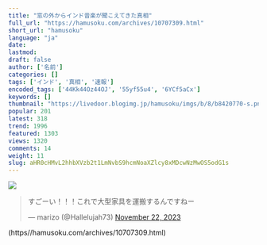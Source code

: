 ```yaml
---
title: "窓の外からインド音楽が聞こえてきた真相"
full_url: "https://hamusoku.com/archives/10707309.html"
short_url: "hamusoku"
language: "ja"
date: 
lastmod: 
draft: false
author: ['名前']
categories: []
tags: ['インド', '真相', '速報']
encoded_tags: ['44Kk44Oz44OJ', '55yf55u4', '6YCf5aCx']
keywords: []
thumbnail: "https://livedoor.blogimg.jp/hamusoku/imgs/b/8/b8420770-s.png"
popular: 201
latest: 318
trend: 1996
featured: 1303
views: 1320
comments: 14
weight: 11
slug: aHR0cHMvL2hhbXVzb2t1LmNvbS9hcmNoaXZlcy8xMDcwNzMwOS5odG1s
---
```


![](https://livedoor.blogimg.jp/hamusoku/imgs/b/8/b8420770-s.png)

<blockquote class='twitter-tweet'><p></p><p lang='ja' dir='ltr'>すごーい！！！これで大型家具を運搬するんですねー</p>— marizo (@Hallelujah73) <a href='https//twitter.com/Hallelujah73/status/1727472609108082786?ref_src=twsrc%5Etfw'>November 22, 2023</a></blockquote> 

(https//hamusoku.com/archives/10707309.html)
